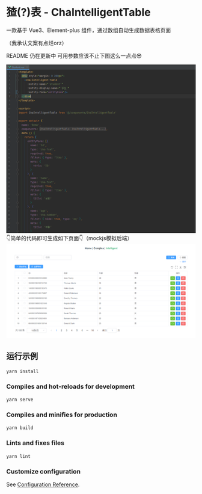 # 猹(?)表 - ChaIntelligentTable
一款基于 Vue3、Element-plus 组件，通过数组自动生成数据表格页面

（我承认文案有点烂orz）

README 仍在更新中 可用参数应该不止下图这么一点点😎

![生成代码](imgs/2.png)
👇简单的代码即可生成如下页面👇（mockjs模拟后端）
![预览图片](imgs/1.png)

## 运行示例
```
yarn install
```

### Compiles and hot-reloads for development
```
yarn serve
```

### Compiles and minifies for production
```
yarn build
```

### Lints and fixes files
```
yarn lint
```

### Customize configuration
See [Configuration Reference](https://cli.vuejs.org/config/).
